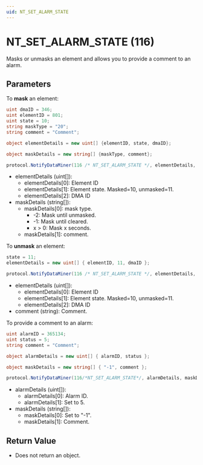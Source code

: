 ```yaml
---
uid: NT_SET_ALARM_STATE
---
```


# NT_SET_ALARM_STATE (116)

Masks or unmasks an element and allows you to provide a comment to an alarm.

## Parameters

To **mask** an element:

```csharp
uint dmaID = 346;
uint elementID = 801;
uint state = 10;
string maskType = "20";
string comment = "Comment";

object elementDetails = new uint[] {elementID, state, dmaID};

object maskDetails = new string[] {maskType, comment};

protocol.NotifyDataMiner(116 /* NT_SET_ALARM_STATE */, elementDetails, maskDetails);
```

- elementDetails (uint[]):
  - elementDetails[0]: Element ID
  - elementDetails[1]: Element state. Masked=10, unmasked=11.
  - elementDetails[2]: DMA ID
- maskDetails (string[]):
  - maskDetails[0]: mask type.
    - -2: Mask until unmasked.
    - -1: Mask until cleared.
    - x > 0: Mask x seconds.
  - maskDetails[1]: comment.

To **unmask** an element:

```csharp
state = 11;
elementDetails = new uint[] { elementID, 11, dmaID };

protocol.NotifyDataMiner(116 /* NT_SET_ALARM_STATE */, elementDetails, comment);
```

- elementDetails (uint[]):
  - elementDetails[0]: Element ID
  - elementDetails[1]: Element state. Masked=10, unmasked=11.
  - elementDetails[2]: DMA ID
- comment (string): Comment. 

To provide a comment to an alarm:

```csharp
uint alarmID = 365134;
uint status = 5;
string comment = "Comment";

object alarmDetails = new uint[] { alarmID, status };

object maskDetails = new string[] { "-1", comment };

protocol.NotifyDataMiner(116/*NT_SET_ALARM_STATE*/, alarmDetails, maskDetails);
```

- alarmDetails (uint[]):
  - alarmDetails[0]: Alarm ID.
  - alarmDetails[1]: Set to 5.
- maskDetails (string[]):
  - maskDetails[0]: Set to "-1".
  - maskDetails[1]: Comment.

## Return Value

- Does not return an object.
